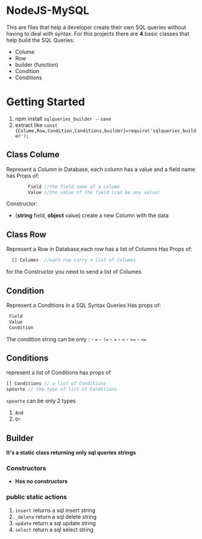 # NodeJS-MySQL
This are files that help a developer create their own SQL queries without having to deal with syntax.
For this projects there are **4** basic classes that help build the SQL Queries:
- Colume
- Row
- builder (function)
- Condition
- Conditions

# Getting Started
1. npm install `sqlqueries_builder --save`
2. extract like `const {Colume,Row,Condition,Conditions,builder}=require('sqlqueries_builder');`

## Class **Colume** 
Represent a *Column* in Database, each column has a value and a field name
has Props of:
```js
        Field //the field name of a colume
        Value //the value of the field (can be any value)
```

Constructor: 
- (**string** field, **object** value) create a new Column with the data

## Class **Row** 
Represent a Row in Database,each row has a list of Columns
Has Props of:
```js
  [] Columes  //each row carry a list of Columes
```
for the Constructor you need to send a list of Columes
## Condition
Represent a Conditions in a SQL Syntax Queries
Has props of:
```js
 Field
 Value
 Condition
```
The condition string can be only :
    - `=`
    - `!=`
    - `>`
    - `<`
    - `>=`
    - `<=`
    
## Conditions
represent a list of Conditions
has props of 
```js
[] Conditions // a list of Conditions
spearte // the type of list of Conditions
```
`spearte` can be only 2 types
1. `And`
2. `Or`

## Builder

**It's a static class returning only sql queries strings**
### Constructors
 - **Has no constructors**

### public static actions
1. `insert` returns a sql insert string
2. `_delete` return a sql delete string
3. `update` return a sql update string
4. `select` return a sql select string

